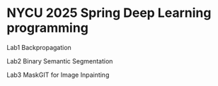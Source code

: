 NYCU 2025 Spring Deep Learning programming
=======
Lab1 Backpropagation

Lab2 Binary Semantic Segmentation

Lab3 MaskGIT for Image Inpainting
